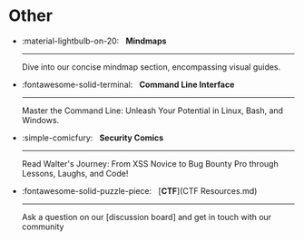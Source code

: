 # Other

<div class="grid cards" markdown>

-   :material-lightbulb-on-20: &nbsp;
    __Mindmaps__

    ---

    Dive into our concise mindmap section, encompassing visual guides.

-   :fontawesome-solid-terminal: &nbsp;
    __Command Line Interface__

    ---

    Master the Command Line: Unleash Your Potential in Linux, Bash, and Windows.

-   :simple-comicfury: &nbsp;
    __Security Comics__

    ---

    Read Walter's Journey: From XSS Novice to Bug Bounty Pro through Lessons, Laughs, and Code!

-   :fontawesome-solid-puzzle-piece: &nbsp;
    [__CTF__](CTF Resources.md)

    ---

    Ask a question on our [discussion board] and get in touch with our
    community

</div>
